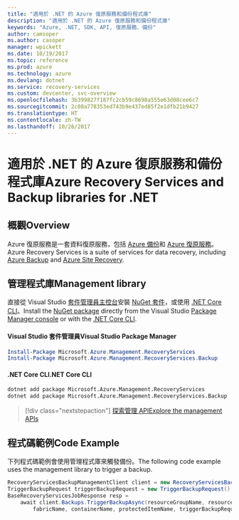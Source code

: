 ```yaml
---
title: "適用於 .NET 的 Azure 復原服務和備份程式庫"
description: "適用於 .NET 的 Azure 復原服務和備份程式庫"
keywords: "Azure, .NET, SDK, API, 復原服務、備份"
author: camsoper
ms.author: casoper
manager: wpickett
ms.date: 10/19/2017
ms.topic: reference
ms.prod: azure
ms.technology: azure
ms.devlang: dotnet
ms.service: recovery-services
ms.custom: devcenter, svc-overview
ms.openlocfilehash: 3b399827f187fc2cb59c8698a555e63d08cee6c7
ms.sourcegitcommit: 2c08a778353ed743b9e437ed85f2e1dfb21b9427
ms.translationtype: HT
ms.contentlocale: zh-TW
ms.lasthandoff: 10/26/2017
---
```

# <a name="azure-recovery-services-and-backup-libraries-for-net"></a><span data-ttu-id="a1b33-104">適用於 .NET 的 Azure 復原服務和備份程式庫</span><span class="sxs-lookup"><span data-stu-id="a1b33-104">Azure Recovery Services and Backup libraries for .NET</span></span>

## <a name="overview"></a><span data-ttu-id="a1b33-105">概觀</span><span class="sxs-lookup"><span data-stu-id="a1b33-105">Overview</span></span>

<span data-ttu-id="a1b33-106">Azure 復原服務是一套資料復原服務，包括 [Azure 備份](/azure/backup/)和 [Azure 復原服務](/azure/site-recovery/)。</span><span class="sxs-lookup"><span data-stu-id="a1b33-106">Azure Recovery Services is a suite of services for data recovery, including [Azure Backup](/azure/backup/) and [Azure Site Recovery](/azure/site-recovery/).</span></span>

## <a name="management-library"></a><span data-ttu-id="a1b33-107">管理程式庫</span><span class="sxs-lookup"><span data-stu-id="a1b33-107">Management library</span></span>

<span data-ttu-id="a1b33-108">直接從 Visual Studio [套件管理員主控台][PackageManager]安裝 [NuGet 套件](https://www.nuget.org/packages/Microsoft.Azure.Management.RecoveryServices)，或使用 [.NET Core CLI][DotNetCLI]。</span><span class="sxs-lookup"><span data-stu-id="a1b33-108">Install the [NuGet package](https://www.nuget.org/packages/Microsoft.Azure.Management.RecoveryServices) directly from the Visual Studio [Package Manager console][PackageManager] or with the [.NET Core CLI][DotNetCLI].</span></span>

#### <a name="visual-studio-package-manager"></a><span data-ttu-id="a1b33-109">Visual Studio 套件管理員</span><span class="sxs-lookup"><span data-stu-id="a1b33-109">Visual Studio Package Manager</span></span>

```powershell
Install-Package Microsoft.Azure.Management.RecoveryServices
Install-Package Microsoft.Azure.Management.RecoveryServices.Backup
```

#### <a name="net-core-cli"></a><span data-ttu-id="a1b33-110">.NET Core CLI</span><span class="sxs-lookup"><span data-stu-id="a1b33-110">.NET Core CLI</span></span>

```bash
dotnet add package Microsoft.Azure.Management.RecoveryServices
dotnet add package Microsoft.Azure.Management.RecoveryServices.Backup
```

> [!div class="nextstepaction"]
> [<span data-ttu-id="a1b33-111">探索管理 API</span><span class="sxs-lookup"><span data-stu-id="a1b33-111">Explore the management APIs</span></span>](/dotnet/api/overview/azure/recoveryservices/management)


## <a name="code-example"></a><span data-ttu-id="a1b33-112">程式碼範例</span><span class="sxs-lookup"><span data-stu-id="a1b33-112">Code Example</span></span>

<span data-ttu-id="a1b33-113">下列程式碼範例會使用管理程式庫來觸發備份。</span><span class="sxs-lookup"><span data-stu-id="a1b33-113">The following code example uses the management library to trigger a backup.</span></span>

```csharp
RecoveryServicesBackupManagementClient client = new RecoveryServicesBackupManagementClient(credentials);
TriggerBackupRequest triggerBackupRequest = new TriggerBackupRequest();
BaseRecoveryServicesJobResponse resp =
    await client.Backups.TriggerBackupAsync(resourceGroupName, resourceName, null,
        fabricName, containerName, protectedItemName, triggerBackupRequest);
```

[PackageManager]: https://docs.microsoft.com/nuget/tools/package-manager-console
[DotNetCLI]: https://docs.microsoft.com/dotnet/core/tools/dotnet-add-package
